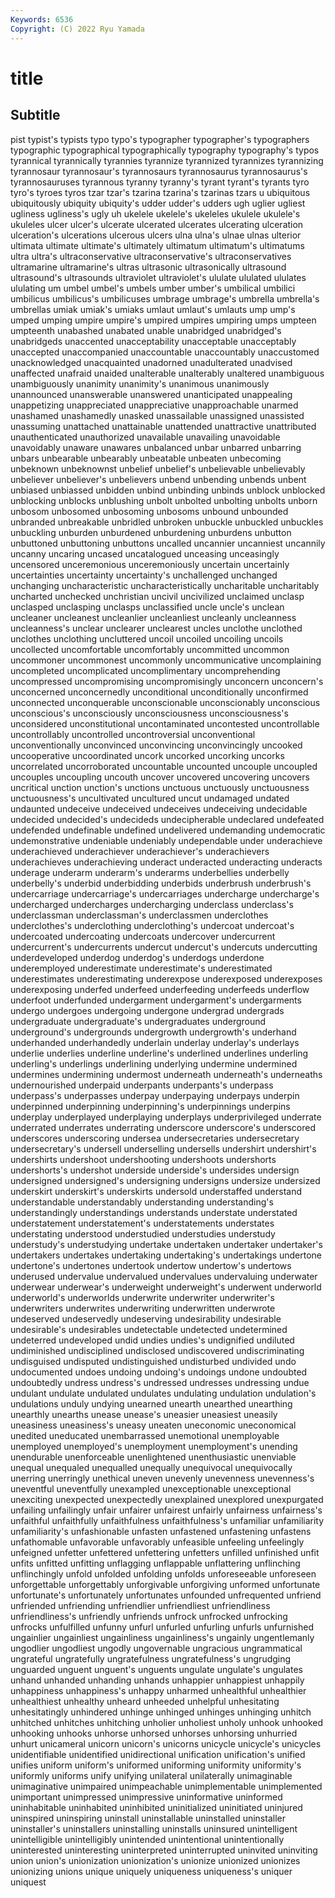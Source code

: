 ```yaml
---
Keywords: 6536
Copyright: (C) 2022 Ryu Yamada
---
```



# title

## Subtitle
pist typist's typists typo typo's typographer
typographer's typographers typographic typographical typographically typography typography's typos tyrannical tyrannically
tyrannies tyrannize tyrannized tyrannizes tyrannizing tyrannosaur tyrannosaur's tyrannosaurs tyrannosaurus tyrannosaurus's
tyrannosauruses tyrannous tyranny tyranny's tyrant tyrant's tyrants tyro tyro's tyroes
tyros tzar tzar's tzarina tzarina's tzarinas tzars u ubiquitous ubiquitously
ubiquity ubiquity's udder udder's udders ugh uglier ugliest ugliness ugliness's
ugly uh ukelele ukelele's ukeleles ukulele ukulele's ukuleles ulcer ulcer's
ulcerate ulcerated ulcerates ulcerating ulceration ulceration's ulcerations ulcerous ulcers ulna
ulna's ulnae ulnas ulterior ultimata ultimate ultimate's ultimately ultimatum ultimatum's
ultimatums ultra ultra's ultraconservative ultraconservative's ultraconservatives ultramarine ultramarine's ultras ultrasonic
ultrasonically ultrasound ultrasound's ultrasounds ultraviolet ultraviolet's ululate ululated ululates ululating
um umbel umbel's umbels umber umber's umbilical umbilici umbilicus umbilicus's
umbilicuses umbrage umbrage's umbrella umbrella's umbrellas umiak umiak's umiaks umlaut
umlaut's umlauts ump ump's umped umping umpire umpire's umpired umpires
umpiring umps umpteen umpteenth unabashed unabated unable unabridged unabridged's unabridgeds
unaccented unacceptability unacceptable unacceptably unaccepted unaccompanied unaccountable unaccountably unaccustomed unacknowledged
unacquainted unadorned unadulterated unadvised unaffected unafraid unaided unalterable unalterably unaltered
unambiguous unambiguously unanimity unanimity's unanimous unanimously unannounced unanswerable unanswered unanticipated
unappealing unappetizing unappreciated unappreciative unapproachable unarmed unashamed unashamedly unasked unassailable
unassigned unassisted unassuming unattached unattainable unattended unattractive unattributed unauthenticated unauthorized
unavailable unavailing unavoidable unavoidably unaware unawares unbalanced unbar unbarred unbarring
unbars unbearable unbearably unbeatable unbeaten unbecoming unbeknown unbeknownst unbelief unbelief's
unbelievable unbelievably unbeliever unbeliever's unbelievers unbend unbending unbends unbent unbiased
unbiassed unbidden unbind unbinding unbinds unblock unblocked unblocking unblocks unblushing
unbolt unbolted unbolting unbolts unborn unbosom unbosomed unbosoming unbosoms unbound
unbounded unbranded unbreakable unbridled unbroken unbuckle unbuckled unbuckles unbuckling unburden
unburdened unburdening unburdens unbutton unbuttoned unbuttoning unbuttons uncalled uncannier uncanniest
uncannily uncanny uncaring uncased uncatalogued unceasing unceasingly uncensored unceremonious unceremoniously
uncertain uncertainly uncertainties uncertainty uncertainty's unchallenged unchanged unchanging uncharacteristic uncharacteristically
uncharitable uncharitably uncharted unchecked unchristian uncivil uncivilized unclaimed unclasp unclasped
unclasping unclasps unclassified uncle uncle's unclean uncleaner uncleanest uncleanlier uncleanliest
uncleanly uncleanness uncleanness's unclear unclearer unclearest uncles unclothe unclothed unclothes
unclothing uncluttered uncoil uncoiled uncoiling uncoils uncollected uncomfortable uncomfortably uncommitted
uncommon uncommoner uncommonest uncommonly uncommunicative uncomplaining uncompleted uncomplicated uncomplimentary uncomprehending
uncompressed uncompromising uncompromisingly unconcern unconcern's unconcerned unconcernedly unconditional unconditionally unconfirmed
unconnected unconquerable unconscionable unconscionably unconscious unconscious's unconsciously unconsciousness unconsciousness's unconsidered
unconstitutional uncontaminated uncontested uncontrollable uncontrollably uncontrolled uncontroversial unconventional unconventionally unconvinced
unconvincing unconvincingly uncooked uncooperative uncoordinated uncork uncorked uncorking uncorks uncorrelated
uncorroborated uncountable uncounted uncouple uncoupled uncouples uncoupling uncouth uncover uncovered
uncovering uncovers uncritical unction unction's unctions unctuous unctuously unctuousness unctuousness's
uncultivated uncultured uncut undamaged undated undaunted undeceive undeceived undeceives undeceiving
undecidable undecided undecided's undecideds undecipherable undeclared undefeated undefended undefinable undefined
undelivered undemanding undemocratic undemonstrative undeniable undeniably undependable under underachieve underachieved
underachiever underachiever's underachievers underachieves underachieving underact underacted underacting underacts underage
underarm underarm's underarms underbellies underbelly underbelly's underbid underbidding underbids underbrush
underbrush's undercarriage undercarriage's undercarriages undercharge undercharge's undercharged undercharges undercharging underclass
underclass's underclassman underclassman's underclassmen underclothes underclothes's underclothing underclothing's undercoat undercoat's
undercoated undercoating undercoats undercover undercurrent undercurrent's undercurrents undercut undercut's undercuts
undercutting underdeveloped underdog underdog's underdogs underdone underemployed underestimate underestimate's underestimated
underestimates underestimating underexpose underexposed underexposes underexposing underfed underfeed underfeeding underfeeds
underflow underfoot underfunded undergarment undergarment's undergarments undergo undergoes undergoing undergone
undergrad undergrads undergraduate undergraduate's undergraduates underground underground's undergrounds undergrowth undergrowth's
underhand underhanded underhandedly underlain underlay underlay's underlays underlie underlies underline
underline's underlined underlines underling underling's underlings underlining underlying undermine undermined
undermines undermining undermost underneath underneath's underneaths undernourished underpaid underpants underpants's
underpass underpass's underpasses underpay underpaying underpays underpin underpinned underpinning underpinning's
underpinnings underpins underplay underplayed underplaying underplays underprivileged underrate underrated underrates
underrating underscore underscore's underscored underscores underscoring undersea undersecretaries undersecretary undersecretary's
undersell underselling undersells undershirt undershirt's undershirts undershoot undershooting undershoots undershorts
undershorts's undershot underside underside's undersides undersign undersigned undersigned's undersigning undersigns
undersize undersized underskirt underskirt's underskirts undersold understaffed understand understandable understandably
understanding understanding's understandingly understandings understands understate understated understatement understatement's understatements
understates understating understood understudied understudies understudy understudy's understudying undertake undertaken
undertaker undertaker's undertakers undertakes undertaking undertaking's undertakings undertone undertone's undertones
undertook undertow undertow's undertows underused undervalue undervalued undervalues undervaluing underwater
underwear underwear's underweight underweight's underwent underworld underworld's underworlds underwrite underwriter
underwriter's underwriters underwrites underwriting underwritten underwrote undeserved undeservedly undeserving undesirability
undesirable undesirable's undesirables undetectable undetected undetermined undeterred undeveloped undid undies
undies's undignified undiluted undiminished undisciplined undisclosed undiscovered undiscriminating undisguised undisputed
undistinguished undisturbed undivided undo undocumented undoes undoing undoing's undoings undone
undoubted undoubtedly undress undress's undressed undresses undressing undue undulant undulate
undulated undulates undulating undulation undulation's undulations unduly undying unearned unearth
unearthed unearthing unearthly unearths unease unease's uneasier uneasiest uneasily uneasiness
uneasiness's uneasy uneaten uneconomic uneconomical unedited uneducated unembarrassed unemotional unemployable
unemployed unemployed's unemployment unemployment's unending unendurable unenforceable unenlightened unenthusiastic unenviable
unequal unequaled unequalled unequally unequivocal unequivocally unerring unerringly unethical uneven
unevenly unevenness unevenness's uneventful uneventfully unexampled unexceptionable unexceptional unexciting unexpected
unexpectedly unexplained unexplored unexpurgated unfailing unfailingly unfair unfairer unfairest unfairly
unfairness unfairness's unfaithful unfaithfully unfaithfulness unfaithfulness's unfamiliar unfamiliarity unfamiliarity's unfashionable
unfasten unfastened unfastening unfastens unfathomable unfavorable unfavorably unfeasible unfeeling unfeelingly
unfeigned unfetter unfettered unfettering unfetters unfilled unfinished unfit unfits unfitted
unfitting unflagging unflappable unflattering unflinching unflinchingly unfold unfolded unfolding unfolds
unforeseeable unforeseen unforgettable unforgettably unforgivable unforgiving unformed unfortunate unfortunate's unfortunately
unfortunates unfounded unfrequented unfriend unfriended unfriending unfriendlier unfriendliest unfriendliness unfriendliness's
unfriendly unfriends unfrock unfrocked unfrocking unfrocks unfulfilled unfunny unfurl unfurled
unfurling unfurls unfurnished ungainlier ungainliest ungainliness ungainliness's ungainly ungentlemanly ungodlier
ungodliest ungodly ungovernable ungracious ungrammatical ungrateful ungratefully ungratefulness ungratefulness's ungrudging
unguarded unguent unguent's unguents ungulate ungulate's ungulates unhand unhanded unhanding
unhands unhappier unhappiest unhappily unhappiness unhappiness's unhappy unharmed unhealthful unhealthier
unhealthiest unhealthy unheard unheeded unhelpful unhesitating unhesitatingly unhindered unhinge unhinged
unhinges unhinging unhitch unhitched unhitches unhitching unholier unholiest unholy unhook
unhooked unhooking unhooks unhorse unhorsed unhorses unhorsing unhurried unhurt unicameral
unicorn unicorn's unicorns unicycle unicycle's unicycles unidentifiable unidentified unidirectional unification
unification's unified unifies uniform uniform's uniformed uniforming uniformity uniformity's uniformly
uniforms unify unifying unilateral unilaterally unimaginable unimaginative unimpaired unimpeachable unimplementable
unimplemented unimportant unimpressed unimpressive uninformative uninformed uninhabitable uninhabited uninhibited uninitialized
uninitiated uninjured uninspired uninspiring uninstall uninstallable uninstalled uninstaller uninstaller's uninstallers
uninstalling uninstalls uninsured unintelligent unintelligible unintelligibly unintended unintentional unintentionally uninterested
uninteresting uninterpreted uninterrupted uninvited uninviting union union's unionization unionization's unionize
unionized unionizes unionizing unions unique uniquely uniqueness uniqueness's uniquer uniquest
